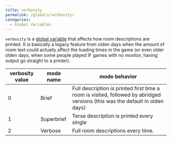```yaml
---
title: verbosity
permalink: /globals/verbosity/
categories: 
  - Global Variables
---
```


`verbosity` is a [global variable](/basics/global/) that affects how
room descriptions are printed. It is basically a legacy feature from
olden days when the amount of room text could actually affect the
loading times in the game (or even older olden days, when some people
played IF games with no monitor, having output go straight to a printer).

| verbosity value | mode name  | mode behavior                |
|-----------------|------------|------------------------------|
| 0               | Brief      | Full description is printed first time a room is visited, followed by abridged versions (this was the default in olden days) |
| 1               | Superbrief | Terse description is printed every single |
| 2               | Verbose    | Full room descriptions every time. |
